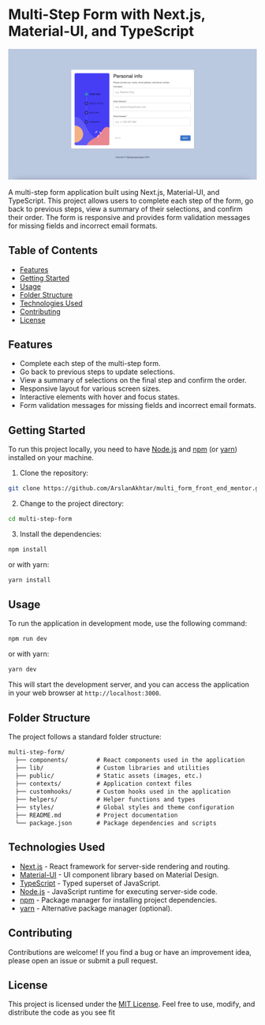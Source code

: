 # Multi-Step Form with Next.js, Material-UI, and TypeScript

![Multi-Step Form](./screenshot.png)

A multi-step form application built using Next.js, Material-UI, and TypeScript. This project allows users to complete each step of the form, go back to previous steps, view a summary of their selections, and confirm their order. The form is responsive and provides form validation messages for missing fields and incorrect email formats.

## Table of Contents

- [Features](#features)
- [Getting Started](#getting-started)
- [Usage](#usage)
- [Folder Structure](#folder-structure)
- [Technologies Used](#technologies-used)
- [Contributing](#contributing)
- [License](#license)

## Features

- Complete each step of the multi-step form.
- Go back to previous steps to update selections.
- View a summary of selections on the final step and confirm the order.
- Responsive layout for various screen sizes.
- Interactive elements with hover and focus states.
- Form validation messages for missing fields and incorrect email formats.

## Getting Started

To run this project locally, you need to have [Node.js](https://nodejs.org) and [npm](https://www.npmjs.com/) (or [yarn](https://yarnpkg.com/)) installed on your machine.

1. Clone the repository:

```bash
git clone https://github.com/ArslanAkhtar/multi_form_front_end_mentor.git
```

2. Change to the project directory:

```bash
cd multi-step-form
```

3. Install the dependencies:

```bash
npm install
```

or with yarn:

```bash
yarn install
```

## Usage

To run the application in development mode, use the following command:

```bash
npm run dev
```

or with yarn:

```bash
yarn dev
```

This will start the development server, and you can access the application in your web browser at `http://localhost:3000`.

## Folder Structure

The project follows a standard folder structure:

```
multi-step-form/
  ├── components/        # React components used in the application
  ├── lib/               # Custom libraries and utilities
  ├── public/            # Static assets (images, etc.)
  ├── contexts/          # Application context files
  ├── customhooks/       # Custom hooks used in the application
  ├── helpers/           # Helper functions and types
  ├── styles/            # Global styles and theme configuration
  ├── README.md          # Project documentation
  └── package.json       # Package dependencies and scripts
```

## Technologies Used

- [Next.js](https://nextjs.org/) - React framework for server-side rendering and routing.
- [Material-UI](https://mui.com/) - UI component library based on Material Design.
- [TypeScript](https://www.typescriptlang.org/) - Typed superset of JavaScript.
- [Node.js](https://nodejs.org/) - JavaScript runtime for executing server-side code.
- [npm](https://www.npmjs.com/) - Package manager for installing project dependencies.
- [yarn](https://yarnpkg.com/) - Alternative package manager (optional).

## Contributing

Contributions are welcome! If you find a bug or have an improvement idea, please open an issue or submit a pull request.

## License

This project is licensed under the [MIT License](LICENSE). Feel free to use, modify, and distribute the code as you see fit

